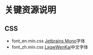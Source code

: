 # 关键资源说明

## CSS
- font_en.min.css [Jetbrains Mono](https://github.com/JetBrains/JetBrainsMono)字体
- font_zh.min.css [LxgwWenKai](https://github.com/lxgw/LxgwWenKai)中文字体
